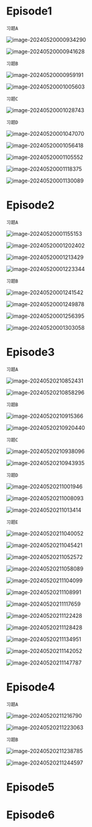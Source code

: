 # Episode1

`习题A`

![image-20240520000934290](assets/Unit_3/image-20240520000934290.png)

![image-20240520000941628](assets/Unit_3/image-20240520000941628.png)

`习题B`

![image-20240520000959191](assets/Unit_3/image-20240520000959191.png)

![image-20240520001005603](assets/Unit_3/image-20240520001005603.png)

`习题C`

![image-20240520001028743](assets/Unit_3/image-20240520001028743.png)

`习题D`

![image-20240520001047070](assets/Unit_3/image-20240520001047070.png)

![image-20240520001056418](assets/Unit_3/image-20240520001056418.png)

![image-20240520001105552](assets/Unit_3/image-20240520001105552.png)

![image-20240520001118375](assets/Unit_3/image-20240520001118375.png)

![image-20240520001130089](assets/Unit_3/image-20240520001130089.png)

# Episode2

`习题A`

![image-20240520001155153](assets/Unit_3/image-20240520001155153.png)

![image-20240520001202402](assets/Unit_3/image-20240520001202402.png)

![image-20240520001213429](assets/Unit_3/image-20240520001213429.png)

![image-20240520001223344](assets/Unit_3/image-20240520001223344.png)

`习题B`

![image-20240520001241542](assets/Unit_3/image-20240520001241542.png)

![image-20240520001249878](assets/Unit_3/image-20240520001249878.png)

![image-20240520001256395](assets/Unit_3/image-20240520001256395.png)

![image-20240520001303058](assets/Unit_3/image-20240520001303058.png)

# Episode3

`习题A`

![image-20240520210852431](assets/Unit_3/image-20240520210852431.png)

![image-20240520210858296](assets/Unit_3/image-20240520210858296.png)

`习题B`

![image-20240520210915366](assets/Unit_3/image-20240520210915366.png)

![image-20240520210920440](assets/Unit_3/image-20240520210920440.png)

`习题C`

![image-20240520210938096](assets/Unit_3/image-20240520210938096.png)

![image-20240520210943935](assets/Unit_3/image-20240520210943935.png)

`习题D`

![image-20240520211001946](assets/Unit_3/image-20240520211001946.png)

![image-20240520211008093](assets/Unit_3/image-20240520211008093.png)

![image-20240520211013414](assets/Unit_3/image-20240520211013414.png)

`习题E`

![image-20240520211040052](assets/Unit_3/image-20240520211040052.png)

![image-20240520211045421](assets/Unit_3/image-20240520211045421.png)

![image-20240520211052572](assets/Unit_3/image-20240520211052572.png)

![image-20240520211058089](assets/Unit_3/image-20240520211058089.png)

![image-20240520211104099](assets/Unit_3/image-20240520211104099.png)

![image-20240520211108991](assets/Unit_3/image-20240520211108991.png)

![image-20240520211117659](assets/Unit_3/image-20240520211117659.png)

![image-20240520211122428](assets/Unit_3/image-20240520211122428.png)

![image-20240520211128428](assets/Unit_3/image-20240520211128428.png)

![image-20240520211134951](assets/Unit_3/image-20240520211134951.png)

![image-20240520211142052](assets/Unit_3/image-20240520211142052.png)

![image-20240520211147787](assets/Unit_3/image-20240520211147787.png)

# Episode4

`习题A`

![image-20240520211216790](assets/Unit_3/image-20240520211216790.png)

![image-20240520211223063](assets/Unit_3/image-20240520211223063.png)

`习题B`

![image-20240520211238785](assets/Unit_3/image-20240520211238785.png)

![image-20240520211244597](assets/Unit_3/image-20240520211244597.png)

# Episode5



# Episode6

